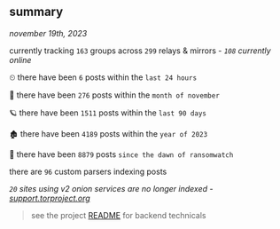 
## summary
_november 19th, 2023_

currently tracking `163` groups across `299` relays & mirrors - _`108` currently online_

⏲ there have been `6` posts within the `last 24 hours`

🦈 there have been `276` posts within the `month of november`

🪐 there have been `1511` posts within the `last 90 days`

🏚 there have been `4189` posts within the `year of 2023`

🦕 there have been `8879` posts `since the dawn of ransomwatch`

there are `96` custom parsers indexing posts

_`20` sites using v2 onion services are no longer indexed - [support.torproject.org](https://support.torproject.org/onionservices/v2-deprecation/)_

> see the project [README](https://github.com/joshhighet/ransomwatch#ransomwatch--) for backend technicals
